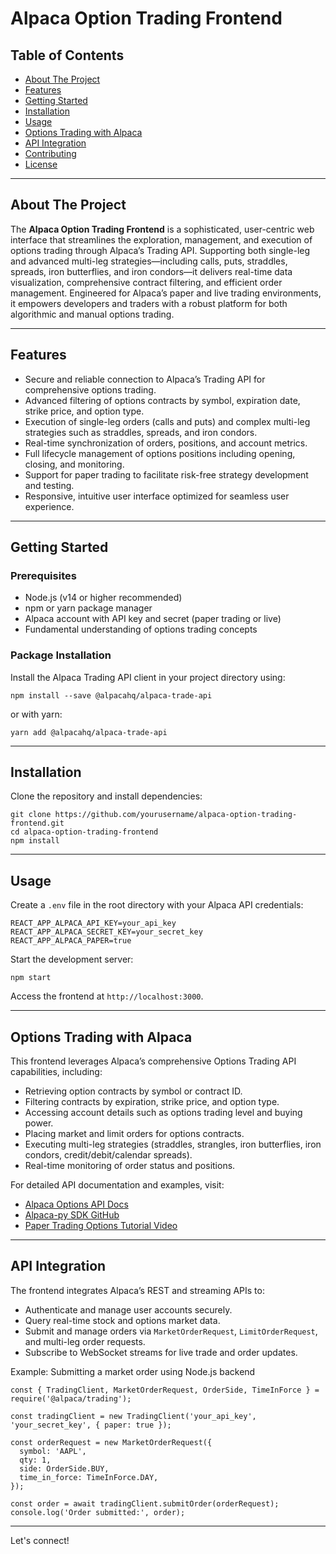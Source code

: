# Alpaca Option Trading Frontend

## Table of Contents
- [About The Project](#about-the-project)
- [Features](#features)
- [Getting Started](#getting-started)
- [Installation](#installation)
- [Usage](#usage)
- [Options Trading with Alpaca](#options-trading-with-alpaca)
- [API Integration](#api-integration)
- [Contributing](#contributing)
- [License](#license)

---

## About The Project

The **Alpaca Option Trading Frontend** is a sophisticated, user-centric web interface that streamlines the exploration, management, and execution of options trading through Alpaca’s Trading API. Supporting both single-leg and advanced multi-leg strategies—including calls, puts, straddles, spreads, iron butterflies, and iron condors—it delivers real-time data visualization, comprehensive contract filtering, and efficient order management. Engineered for Alpaca’s paper and live trading environments, it empowers developers and traders with a robust platform for both algorithmic and manual options trading.

---

## Features

- Secure and reliable connection to Alpaca’s Trading API for comprehensive options trading.
- Advanced filtering of options contracts by symbol, expiration date, strike price, and option type.
- Execution of single-leg orders (calls and puts) and complex multi-leg strategies such as straddles, spreads, and iron condors.
- Real-time synchronization of orders, positions, and account metrics.
- Full lifecycle management of options positions including opening, closing, and monitoring.
- Support for paper trading to facilitate risk-free strategy development and testing.
- Responsive, intuitive user interface optimized for seamless user experience.

---

## Getting Started

### Prerequisites

- Node.js (v14 or higher recommended)
- npm or yarn package manager
- Alpaca account with API key and secret (paper trading or live)
- Fundamental understanding of options trading concepts

### Package Installation

Install the Alpaca Trading API client in your project directory using:

```
npm install --save @alpacahq/alpaca-trade-api
```

or with yarn:

```
yarn add @alpacahq/alpaca-trade-api
```

---

## Installation

Clone the repository and install dependencies:

```
git clone https://github.com/yourusername/alpaca-option-trading-frontend.git
cd alpaca-option-trading-frontend
npm install
```

---

## Usage

Create a `.env` file in the root directory with your Alpaca API credentials:

```
REACT_APP_ALPACA_API_KEY=your_api_key
REACT_APP_ALPACA_SECRET_KEY=your_secret_key
REACT_APP_ALPACA_PAPER=true
```

Start the development server:

```
npm start
```

Access the frontend at `http://localhost:3000`.

---

## Options Trading with Alpaca

This frontend leverages Alpaca’s comprehensive Options Trading API capabilities, including:

- Retrieving option contracts by symbol or contract ID.
- Filtering contracts by expiration, strike price, and option type.
- Accessing account details such as options trading level and buying power.
- Placing market and limit orders for options contracts.
- Executing multi-leg strategies (straddles, strangles, iron butterflies, iron condors, credit/debit/calendar spreads).
- Real-time monitoring of order status and positions.

For detailed API documentation and examples, visit:

- [Alpaca Options API Docs](https://alpaca.markets/docs/api-references/options-api/)
- [Alpaca-py SDK GitHub](https://github.com/alpacahq/alpaca-py)
- [Paper Trading Options Tutorial Video](https://www.youtube.com/watch?v=B0Z7oCmr5nM)

---

## API Integration

The frontend integrates Alpaca’s REST and streaming APIs to:

- Authenticate and manage user accounts securely.
- Query real-time stock and options market data.
- Submit and manage orders via `MarketOrderRequest`, `LimitOrderRequest`, and multi-leg order requests.
- Subscribe to WebSocket streams for live trade and order updates.

Example: Submitting a market order using Node.js backend

```
const { TradingClient, MarketOrderRequest, OrderSide, TimeInForce } = require('@alpaca/trading');

const tradingClient = new TradingClient('your_api_key', 'your_secret_key', { paper: true });

const orderRequest = new MarketOrderRequest({
  symbol: 'AAPL',
  qty: 1,
  side: OrderSide.BUY,
  time_in_force: TimeInForce.DAY,
});

const order = await tradingClient.submitOrder(orderRequest);
console.log('Order submitted:', order);
```

---
Let's connect!